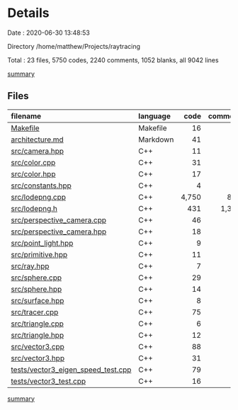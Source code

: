 # Details

Date : 2020-06-30 13:48:53

Directory /home/matthew/Projects/raytracing

Total : 23 files,  5750 codes, 2240 comments, 1052 blanks, all 9042 lines

[summary](results.md)

## Files
| filename | language | code | comment | blank | total |
| :--- | :--- | ---: | ---: | ---: | ---: |
| [Makefile](/Makefile) | Makefile | 16 | 0 | 6 | 22 |
| [architecture.md](/architecture.md) | Markdown | 41 | 0 | 14 | 55 |
| [src/camera.hpp](/src/camera.hpp) | C++ | 11 | 0 | 3 | 14 |
| [src/color.cpp](/src/color.cpp) | C++ | 31 | 0 | 7 | 38 |
| [src/color.hpp](/src/color.hpp) | C++ | 17 | 0 | 4 | 21 |
| [src/constants.hpp](/src/constants.hpp) | C++ | 4 | 0 | 3 | 7 |
| [src/lodepng.cpp](/src/lodepng.cpp) | C++ | 4,750 | 841 | 820 | 6,411 |
| [src/lodepng.h](/src/lodepng.h) | C++ | 431 | 1,389 | 126 | 1,946 |
| [src/perspective_camera.cpp](/src/perspective_camera.cpp) | C++ | 46 | 0 | 3 | 49 |
| [src/perspective_camera.hpp](/src/perspective_camera.hpp) | C++ | 18 | 0 | 2 | 20 |
| [src/point_light.hpp](/src/point_light.hpp) | C++ | 9 | 0 | 2 | 11 |
| [src/primitive.hpp](/src/primitive.hpp) | C++ | 11 | 0 | 2 | 13 |
| [src/ray.hpp](/src/ray.hpp) | C++ | 7 | 0 | 2 | 9 |
| [src/sphere.cpp](/src/sphere.cpp) | C++ | 29 | 2 | 2 | 33 |
| [src/sphere.hpp](/src/sphere.hpp) | C++ | 14 | 0 | 2 | 16 |
| [src/surface.hpp](/src/surface.hpp) | C++ | 8 | 0 | 2 | 10 |
| [src/tracer.cpp](/src/tracer.cpp) | C++ | 75 | 4 | 7 | 86 |
| [src/triangle.cpp](/src/triangle.cpp) | C++ | 6 | 0 | 4 | 10 |
| [src/triangle.hpp](/src/triangle.hpp) | C++ | 12 | 0 | 3 | 15 |
| [src/vector3.cpp](/src/vector3.cpp) | C++ | 88 | 0 | 22 | 110 |
| [src/vector3.hpp](/src/vector3.hpp) | C++ | 31 | 0 | 2 | 33 |
| [tests/vector3_eigen_speed_test.cpp](/tests/vector3_eigen_speed_test.cpp) | C++ | 79 | 4 | 11 | 94 |
| [tests/vector3_test.cpp](/tests/vector3_test.cpp) | C++ | 16 | 0 | 3 | 19 |

[summary](results.md)
